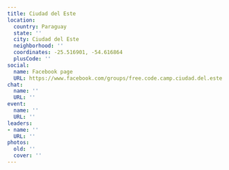 ```yaml
---
title: Ciudad del Este
location:
  country: Paraguay
  state: ''
  city: Ciudad del Este
  neighborhood: ''
  coordinates: -25.516901, -54.616864
  plusCode: ''
social:
  name: Facebook page
  URL: https://www.facebook.com/groups/free.code.camp.ciudad.del.este
chat:
  name: ''
  URL: ''
event:
  name: ''
  URL: ''
leaders:
- name: ''
  URL: ''
photos:
  old: ''
  cover: ''
---
```

